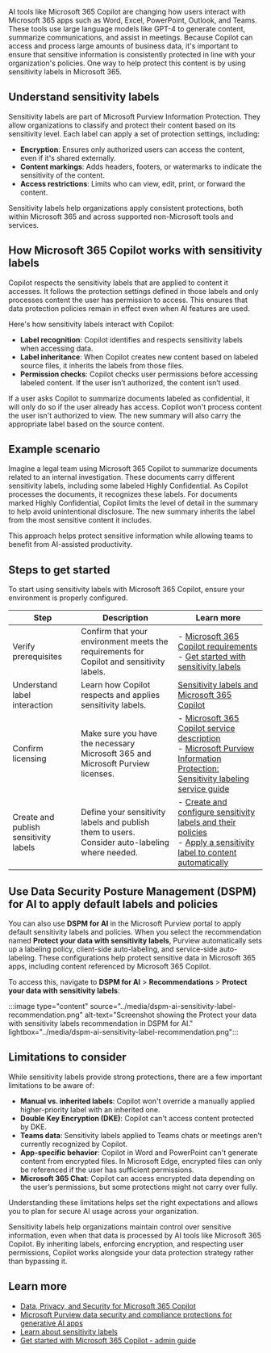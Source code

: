 AI tools like Microsoft 365 Copilot are changing how users interact with Microsoft 365 apps such as Word, Excel, PowerPoint, Outlook, and Teams. These tools use large language models like GPT-4 to generate content, summarize communications, and assist in meetings. Because Copilot can access and process large amounts of business data, it's important to ensure that sensitive information is consistently protected in line with your organization's policies. One way to help protect this content is by using sensitivity labels in Microsoft 365.

## Understand sensitivity labels

Sensitivity labels are part of Microsoft Purview Information Protection. They allow organizations to classify and protect their content based on its sensitivity level. Each label can apply a set of protection settings, including:

- **Encryption**: Ensures only authorized users can access the content, even if it's shared externally.
- **Content markings**: Adds headers, footers, or watermarks to indicate the sensitivity of the content.
- **Access restrictions**: Limits who can view, edit, print, or forward the content.

Sensitivity labels help organizations apply consistent protections, both within Microsoft 365 and across supported non-Microsoft tools and services.

## How Microsoft 365 Copilot works with sensitivity labels

Copilot respects the sensitivity labels that are applied to content it accesses. It follows the protection settings defined in those labels and only processes content the user has permission to access. This ensures that data protection policies remain in effect even when AI features are used.

Here's how sensitivity labels interact with Copilot:

- **Label recognition**: Copilot identifies and respects sensitivity labels when accessing data.
- **Label inheritance**: When Copilot creates new content based on labeled source files, it inherits the labels from those files.
- **Permission checks**: Copilot checks user permissions before accessing labeled content. If the user isn’t authorized, the content isn’t used.

If a user asks Copilot to summarize documents labeled as confidential, it will only do so if the user already has access. Copilot won't process content the user isn't authorized to view. The new summary will also carry the appropriate label based on the source content.

## Example scenario

Imagine a legal team using Microsoft 365 Copilot to summarize documents related to an internal investigation. These documents carry different sensitivity labels, including some labeled Highly Confidential. As Copilot processes the documents, it recognizes these labels. For documents marked Highly Confidential, Copilot limits the level of detail in the summary to help avoid unintentional disclosure. The new summary inherits the label from the most sensitive content it includes.

This approach helps protect sensitive information while allowing teams to benefit from AI-assisted productivity.

## Steps to get started

To start using sensitivity labels with Microsoft 365 Copilot, ensure your environment is properly configured.

| **Step** | **Description** | **Learn more** |
|------|-------------|------------|
| Verify prerequisites | Confirm that your environment meets the requirements for Copilot and sensitivity labels. | - [Microsoft 365 Copilot requirements](/microsoft-365-copilot/microsoft-365-copilot-requirements?azure-portal=true) <br> - [Get started with sensitivity labels](/purview/get-started-with-sensitivity-labels?azure-portal=true) |
| Understand label interaction | Learn how Copilot respects and applies sensitivity labels. | [Sensitivity labels and Microsoft 365 Copilot](/purview/sensitivity-labels?azure-portal=true#sensitivity-labels-and-microsoft-365-copilot)  |
| Confirm licensing | Make sure you have the necessary Microsoft 365 and Microsoft Purview licenses. | - [Microsoft 365 Copilot service description](/office365/servicedescriptions/office-365-platform-service-description/microsoft-365-copilot?azure-portal=true#available-plan) <br> - [Microsoft Purview Information Protection: Sensitivity labeling service guide](/office365/servicedescriptions/microsoft-365-service-descriptions/microsoft-365-tenantlevel-services-licensing-guidance/microsoft-365-security-compliance-licensing-guidance?azure-portal=true#microsoft-purview-information-protection-sensitivity-labeling) |
| Create and publish sensitivity labels | Define your sensitivity labels and publish them to users. Consider auto-labeling where needed. | - [Create and configure sensitivity labels and their policies](/purview/create-sensitivity-labels?azure-portal=true) <br> - [Apply a sensitivity label to content automatically](/purview/apply-sensitivity-label-automatically?azure-portal=true) |

## Use Data Security Posture Management (DSPM) for AI to apply default labels and policies

You can also use **DSPM for AI** in the Microsoft Purview portal to apply default sensitivity labels and policies. When you select the recommendation named **Protect your data with sensitivity labels**, Purview automatically sets up a labeling policy, client-side auto-labeling, and service-side auto-labeling. These configurations help protect sensitive data in Microsoft 365 apps, including content referenced by Microsoft 365 Copilot.

To access this, navigate to **DSPM for AI** > **Recommendations** > **Protect your data with sensitivity labels**:

:::image type="content" source="../media/dspm-ai-sensitivity-label-recommendation.png" alt-text="Screenshot showing the Protect your data with sensitivity labels recommendation in DSPM for AI." lightbox="../media/dspm-ai-sensitivity-label-recommendation.png":::

## Limitations to consider

While sensitivity labels provide strong protections, there are a few important limitations to be aware of:

- **Manual vs. inherited labels**: Copilot won't override a manually applied higher-priority label with an inherited one.
- **Double Key Encryption (DKE)**: Copilot can't access content protected by DKE.
- **Teams data**: Sensitivity labels applied to Teams chats or meetings aren't currently recognized by Copilot.
- **App-specific behavior**: Copilot in Word and PowerPoint can't generate content from encrypted files. In Microsoft Edge, encrypted files can only be referenced if the user has sufficient permissions.
- **Microsoft 365 Chat**: Copilot can access encrypted data depending on the user’s permissions, but some protections might not carry over fully.

Understanding these limitations helps set the right expectations and allows you to plan for secure AI usage across your organization.

Sensitivity labels help organizations maintain control over sensitive information, even when that data is processed by AI tools like Microsoft 365 Copilot. By inheriting labels, enforcing encryption, and respecting user permissions, Copilot works alongside your data protection strategy rather than bypassing it.

## Learn more

- [Data, Privacy, and Security for Microsoft 365 Copilot](/copilot/microsoft-365/microsoft-365-copilot-privacy?azure-portal=true)
- [Microsoft Purview data security and compliance protections for generative AI apps](/purview/ai-microsoft-purview?azure-portal=true)
- [Learn about sensitivity labels](/purview/sensitivity-labels?azure-portal=true)
- [Get started with Microsoft 365 Copilot - admin guide](/copilot/microsoft-365/microsoft-365-copilot-setup?azure-portal=true)
